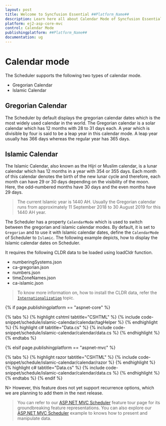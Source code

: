 ```yaml
---
layout: post
title: Welcome to Syncfusion Essential ##Platform_Name##
description: Learn here all about Calendar Mode of Syncfusion Essential ##Platform_Name## widgets based on HTML5 and jQuery.
platform: ej2-asp-core-mvc
control: Calendar Mode
publishingplatform: ##Platform_Name##
documentation: ug
---
```



# Calendar mode

The Scheduler supports the following two types of calendar mode.

* Gregorian Calendar
* Islamic Calendar

## Gregorian Calendar

The Scheduler by default displays the gregorian calendar dates which is the most widely used calendar in the world. The Gregorian calendar is a solar calendar which has 12 months with 28 to 31 days each. A year which is divisible by four is said to be a leap year in this calendar mode. A leap year usually has 366 days whereas the regular year has 365 days.

## Islamic Calendar

The Islamic Calendar, also known as the Hijri or Muslim calendar, is a lunar calendar which has 12 months in a year with 354 or 355 days. Each month of this calendar denotes the birth of the new lunar cycle and therefore, each month can have 29 or 30 days depending on the visibility of the moon. Here, the odd-numbered months have 30 days and the even months have 29 days.

> The current Islamic year is 1440 AH. Usually the Gregorian calendar runs from approximately 11 September 2018 to 30 August 2019 for this 1440 AH year.

The Scheduler has a property `CalendarMode` which is used to switch between the gregorian and islamic calendar modes. By default, it is set to `Gregorian` and to use it with Islamic calendar dates, define the `CalendarMode` of Scheduler to `Islamic`. The following example depicts, how to display the Islamic calendar dates on Scheduler.

It requires the following CLDR data to be loaded using loadCldr function.

* numberingSystems.json
* ca-gregorian.json
* numbers.json
* timeZoneNames.json
* ca-islamic.json

> To know more information on, how to install the CLDR data, refer the [`Internationalization`](https://ej2.syncfusion.com/aspnetmvc/documentation/common/internationalization/#installing-cldr-data) topic.

{% if page.publishingplatform == "aspnet-core" %}

{% tabs %}
{% highlight cshtml tabtitle="CSHTML" %}
{% include code-snippet/schedule/islamic-calendar/calendar/tagHelper %}
{% endhighlight %}
{% highlight c# tabtitle="Data.cs" %}
{% include code-snippet/schedule/islamic-calendar/calendar/data.cs %}
{% endhighlight %}
{% endtabs %}

{% elsif page.publishingplatform == "aspnet-mvc" %}

{% tabs %}
{% highlight razor tabtitle="CSHTML" %}
{% include code-snippet/schedule/islamic-calendar/calendar/razor %}
{% endhighlight %}
{% highlight c# tabtitle="Data.cs" %}
{% include code-snippet/schedule/islamic-calendar/calendar/data.cs %}
{% endhighlight %}
{% endtabs %}
{% endif %}



N> However, this feature does not yet support recurrence options, which we are planning to add them in the next release.

> You can refer to our [ASP.NET MVC Scheduler](https://www.syncfusion.com/aspnet-mvc-ui-controls/scheduler) feature tour page for its groundbreaking feature representations. You can also explore our [ASP.NET MVC Scheduler](https://ej2.syncfusion.com/aspnetmvc/Schedule/Overview#/material) example to knows how to present and manipulate data.
